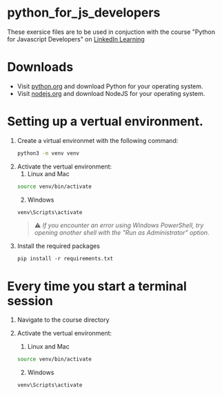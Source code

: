# python_for_js_developers

These exersice files are to be used in conjuction with the course "Python for Javascript Developers" on  [LinkedIn Learning](https://www.linkedin.com/learning)

# Downloads
* Visit [python.org](https://www.python.org/) and download Python for your operating system.
* Visit [nodejs.org](https://nodejs.org/en/) and download NodeJS for your operating system.

# Setting up a vertual environment.
1. Create a virtual environmet with the following command:
   ```bash
   python3 -m venv venv
   ```
1. Activate the vertual environment:
   1. Linux and Mac
   ```bash
   source venv/bin/activate
   ```
   2. Windows
   ```bash
   venv\Scripts\activate
   ```
   > :warning: *If you encounter an error using Windows PowerShell, try opening another shell with the "Run as Administrator" option.*
1. Install the required packages
   ```
   pip install -r requirements.txt
   ```

# Every time you start a terminal session
1. Navigate to the course directory

1. Activate the vertual environment:
   1. Linux and Mac
   ```bash
   source venv/bin/activate
   ```
   2. Windows
   ```bash
   venv\Scripts\activate
   ```
